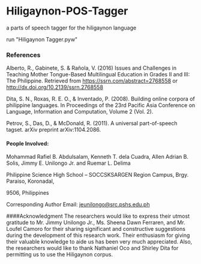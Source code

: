 # Hiligaynon-POS-Tagger
a parts of speech tagger for the hiligaynon language

run "Hiligaynon Tagger.pyw"


### References

Alberto, R., Gabinete, S. &amp; Rañola, V. (2016) Issues and Challenges in Teaching Mother Tongue-Based Multilingual Education in Grades II and III: The
  Philippine. Retrieved from
  https://ssrn.com/abstract=2768558 or
  http://dx.doi.org/10.2139/ssrn.2768558

Dita, S. N., Roxas, R. E. O., &amp; Inventado, P. (2008).
  Building online corpora of philippine languages.
  In Proceedings of the 23rd Pacific Asia
  Conference on Language, Information and
  Computation, Volume 2 (Vol. 2).

Petrov, S., Das, D., &amp; McDonald, R. (2011). A universal
  part-of-speech tagset. arXiv preprint
  arXiv:1104.2086.

#### People Involved:
Mohammad Rafiel B. Abdulsalam, 
Kenneth T. dela Cuadra, 
Allen Adrian B. Solis,
Jimmy E. Unilongo Jr. and 
Ruemar L. Delima

Philippine Science High School – SOCCSKSARGEN Region Campus, Brgy. Paraiso, Koronadal,

9506, Philippines

Corresponding Author Email: jeunilongo@src.pshs.edu.ph

####Acknowledgment
The researchers would like to express their
utmost gratitude to Mr. Jimmy Unilongo Jr.,
Ms. Sheena Dawn Ferraren, and Mr. Loufel
Camoro for their sharing significant and
constructive suggestions during the
development of this research work. Their
enthusiasm for giving their valuable
knowledge to aide us has been very much
appreciated. Also, the researchers would like
to thank Nathaniel Oco and Shirley Dita for
permitting us to use the Hiligaynon corpus.
